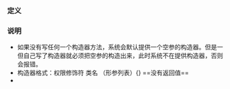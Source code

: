 ### 定义
### 说明
- 如果没有写任何一个构造器方法，系统会默认提供一个空参的构造器。但是一但自己写了构造器就必须把空参的构造出来，此时系统不在提供构造器，否则会报错。
- 构造器格式：权限修饰符 类名 （形参列表）{}   ==没有返回值==  
- 